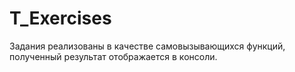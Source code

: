# T_Exercises
Задания реализованы в качестве самовызывающихся функций, полученный результат отображается в консоли. 
